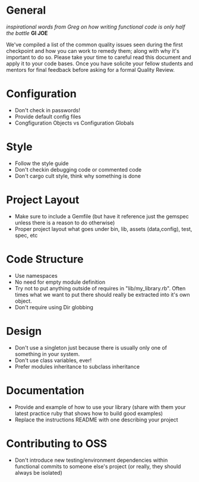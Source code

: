 General
=======
_inspirational words from Greg on how writing functional code is only
half the battle_ __GI JOE__

We've compiled a list of the common quality issues seen during the first checkpoint and how you can work to remedy them; along with why it's important to do so. Please take your time to careful read this document and apply it to your code bases. Once you have solicite your fellow students and mentors for final feedback before asking for a formal Quality Review.

Configuration
=============
  - Don't check in passwords!
  - Provide default config files
  - Congfiguration Objects vs Configuration Globals

Style
=====
  - Follow the style guide
  - Don't checkin debugging code or commented code
  - Don't cargo cult style, think why something is done

Project Layout
==============
  - Make sure to include a Gemfile (but have it reference just the gemspec unless there is a reason to do otherwise)
  - Proper project layout what goes under bin, lib, assets (data,config), test, spec, etc

Code Structure
==============
  - Use namespaces
  - No need for empty module definition
  - Try not to put anything outside of requires in "lib/my_library.rb". Often times what we want to put there should really be extracted into it's own object.
  - Don't require using Dir globbing

Design
======
  - Don't use a singleton just because there is usually only one of something in your system.
  - Don't use class variables, ever!
  - Prefer modules inheritance to subclass inheritance

Documentation
=============
  - Provide and example of how to use your library (share with them your latest practice ruby that shows how to build good examples)
  - Replace the instructions README with one describing your project

Contributing to OSS
===================
  - Don't introduce new testing/environment dependencies within functional commits to someone else's project (or really, they should always be isolated)